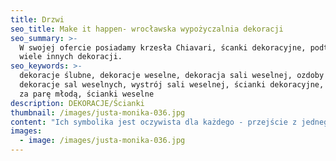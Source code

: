 ```yaml
---
title: Drzwi
seo_title: Make it happen- wrocławska wypożyczalnia dekoracji
seo_summary: >-
  W swojej ofercie posiadamy krzesła Chiavari, ścanki dekoracyjne, podtalerze i
  wiele innych dekoracji. 
seo_keywords: >-
  dekoracje ślubne, dekoracje weselne, dekoracja sali weselnej, ozdoby ślubne,
  dekoracje sal weselnych, wystrój sali weselnej, ścianki dekoracyjne, ścianki
  za parę młodą, ścianki weselne
description: DEKORACJE/Ścianki
thumbnail: /images/justa-monika-036.jpg
content: "Ich symbolika jest oczywista dla każdego - przejście z jednego stanu w drugi.  Dekoracja często spotykana na ślubach i weselach. Jednak okazji jej wykorzystania może być znacznie więcej. Wystarczy dać się ponieść wyobraźni.\n\n•\tmateriał: drzwi wykonane z drewna\n\n•\twymiary: 2 pary drzwi po 210cm wys. x 100cm szer., 1 para drzwi 220cm wys. x 100cm szer. \n\n•\telementy aranżacji: 3 pary drzwi, dwa białe krzesła, aranżacja nie zawiera kompozycji kwiatowej\n\n•\tkolor: biały/bielony\n\n•\tstyl: klasyczny, romantyczny, rustykalny, country chic\n\n•\tcena wypożyczenia: 700 zł\n\n•\ttransport na terenie Wrocławia - gratis, poza terenem Wrocławia wyceniany jest indywidualnie\n\n•\tistnieje możliwość odbioru osobistego  \n\n•\tsprawdź dostępność w kalendarzu i dokonaj wstępnej rezerwacji\n\n•\twięcej  informacji znajdziesz w zakładce [JAK DZIAŁAMY](/form)"
images:
  - image: /images/justa-monika-036.jpg
---
```


